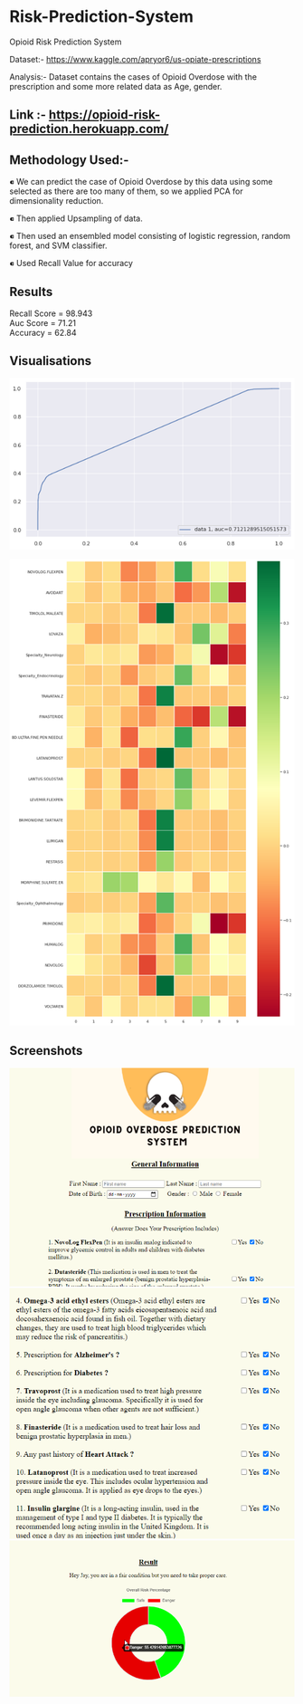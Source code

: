 # Risk-Prediction-System  
Opioid Risk Prediction System  

Dataset:- https://www.kaggle.com/apryor6/us-opiate-prescriptions  
 
Analysis:- Dataset contains the cases of Opioid Overdose with the prescription and some more related data as Age, gender.   

## Link :- https://opioid-risk-prediction.herokuapp.com/  

## Methodology Used:-    

⁌ We can predict the case of Opioid Overdose by this data using some selected as there are too many of them, so we applied PCA for dimensionality reduction.    

⁌ Then applied Upsampling of data.    

⁌ Then used an ensembled model consisting of logistic regression, random forest, and SVM classifier.  

⁌ Used Recall Value for accuracy   

## Results    

Recall Score = 98.943  
Auc Score = 71.21  
Accuracy = 62.84  

## Visualisations  

![ROC](https://github.com/Jaisood08/Risk-Prediction-Sysytem/blob/main/ROC.png)  

![Corelation](https://github.com/Jaisood08/Risk-Prediction-Sysytem/blob/main/Corealtion%20matrix.png)  


## Screenshots  

![1](https://github.com/Jaisood08/Risk-Prediction-Sysytem/blob/main/SS1.png)  
![2](https://github.com/Jaisood08/Risk-Prediction-Sysytem/blob/main/SS2.png)  
![3](https://github.com/Jaisood08/Risk-Prediction-Sysytem/blob/main/SS3.png)  



